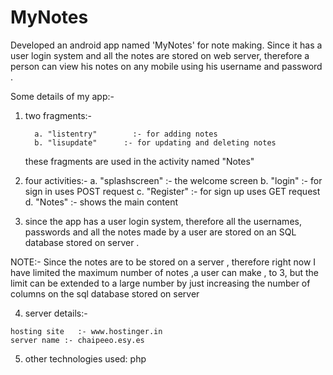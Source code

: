 # MyNotes
Developed an android app named 'MyNotes' for note making. Since it has a user login system and all the notes are stored on web server,  therefore a person can view his notes on any mobile using his username and password .

Some details of my app:-


1.  two fragments:-
        
          a. "listentry"        :- for adding notes
          b. "lisupdate"      :- for updating and deleting notes

     these fragments are used in the activity named "Notes"

2.  four activities:-
          a.  "splashscreen" :- the welcome screen
          b.  "login"                :- for sign in  uses  POST request
          c.  "Register"          :- for sign up uses GET request
          d.  "Notes"              :- shows the main content

3.  since the app has a user login system,
     therefore all the usernames, passwords and  all the notes made by a user
     are stored on an SQL database stored on server .

NOTE:-  Since the notes are to be stored on a  server , therefore right now I have limited the maximum number  of notes ,a user can make ,  to 3, but the limit can be extended to a large number by just increasing the number of columns on the sql database stored on server

 4.  server details:-

    hosting site   :- www.hostinger.in
    server name :- chaipeeo.esy.es

5.  other technologies used: php
